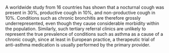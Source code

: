 A worldwide study from 16 countries has shown that a nocturnal cough was present in 30%, productive cough in 10%, and non-productive cough in 10%. Conditions such as chronic bronchitis are therefore grossly underrepresented, even though they cause considerable morbidity within the population. Similarly, such tertiary referral clinics are unlikely to represent the true prevalence of conditions such as asthma as a cause of a chronic cough, since at least in European practice, a therapeutic trial of anti-asthma medication is usually performed by the primary provider.